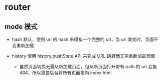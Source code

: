 # router

## mode 模式

* hash      默认，使用 url 的 hash 来模拟一个完整的 url，当 url 改变时，页面不会重新加载

* history   使用 history.pushState API 来完成 URL 跳转而无需重新加载页面
    
    * 虽然页面切换无需从新加载页面，但从新页面打开带有 path 的 url 会报 404，所以需要后台将所有页面指向 index.html
